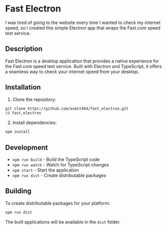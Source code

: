 # Fast Electron

I was tired of going to the website every time I wanted to check my internet speed, so I created this simple Electron app that wraps the Fast.com speed test service.

## Description

Fast Electron is a desktop application that provides a native experience for the Fast.com speed test service. Built with Electron and TypeScript, it offers a seamless way to check your internet speed from your desktop.

## Installation

1. Clone the repository:
```bash
git clone https://github.com/asmit404/fast_electron.git
cd fast_electron
```

2. Install dependencies:
```bash
npm install
```

## Development

- `npm run build` - Build the TypeScript code
- `npm run watch` - Watch for TypeScript changes
- `npm start` - Start the application
- `npm run dist` - Create distributable packages

## Building

To create distributable packages for your platform:

```bash
npm run dist
```

The built applications will be available in the `dist` folder.


